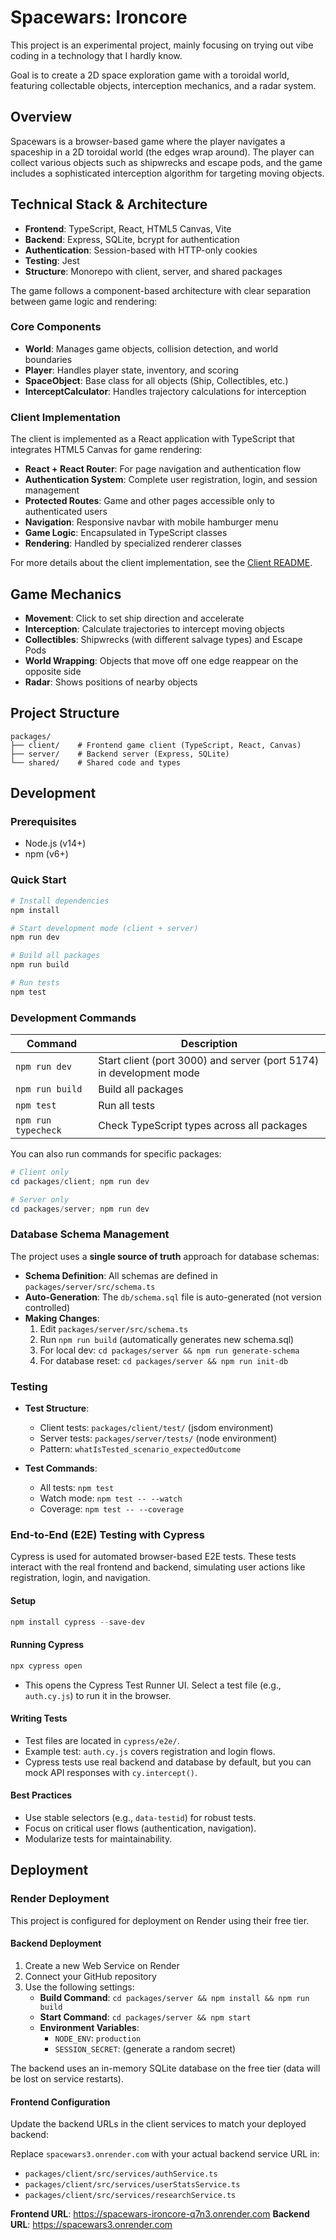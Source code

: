 # Spacewars: Ironcore

This project is an experimental project, mainly focusing on trying out vibe coding in a technology that I hardly know.

Goal is to create a 2D space exploration game with a toroidal world, featuring collectable objects, interception mechanics, and a radar system.

## Overview

Spacewars is a browser-based game where the player navigates a spaceship in a 2D toroidal world (the edges wrap around). The player can collect various objects such as shipwrecks and escape pods, and the game includes a sophisticated interception algorithm for targeting moving objects.

## Technical Stack & Architecture

- **Frontend**: TypeScript, React, HTML5 Canvas, Vite
- **Backend**: Express, SQLite, bcrypt for authentication
- **Authentication**: Session-based with HTTP-only cookies
- **Testing**: Jest
- **Structure**: Monorepo with client, server, and shared packages

The game follows a component-based architecture with clear separation between game logic and rendering:

### Core Components

- **World**: Manages game objects, collision detection, and world boundaries
- **Player**: Handles player state, inventory, and scoring
- **SpaceObject**: Base class for all objects (Ship, Collectibles, etc.)
- **InterceptCalculator**: Handles trajectory calculations for interception

### Client Implementation

The client is implemented as a React application with TypeScript that integrates HTML5 Canvas for game rendering:

- **React + React Router**: For page navigation and authentication flow
- **Authentication System**: Complete user registration, login, and session management
- **Protected Routes**: Game and other pages accessible only to authenticated users
- **Navigation**: Responsive navbar with mobile hamburger menu
- **Game Logic**: Encapsulated in TypeScript classes
- **Rendering**: Handled by specialized renderer classes

For more details about the client implementation, see the [Client README](packages/client/README.md).

## Game Mechanics

- **Movement**: Click to set ship direction and accelerate
- **Interception**: Calculate trajectories to intercept moving objects
- **Collectibles**: Shipwrecks (with different salvage types) and Escape Pods
- **World Wrapping**: Objects that move off one edge reappear on the opposite side
- **Radar**: Shows positions of nearby objects

## Project Structure

```
packages/
├── client/    # Frontend game client (TypeScript, React, Canvas)
├── server/    # Backend server (Express, SQLite)
└── shared/    # Shared code and types
```

## Development

### Prerequisites

- Node.js (v14+)
- npm (v6+)

### Quick Start

```powershell
# Install dependencies
npm install

# Start development mode (client + server)
npm run dev

# Build all packages
npm run build

# Run tests
npm test
```

### Development Commands

| Command | Description |
|---------|-------------|
| `npm run dev` | Start client (port 3000) and server (port 5174) in development mode |
| `npm run build` | Build all packages |
| `npm test` | Run all tests |
| `npm run typecheck` | Check TypeScript types across all packages |

You can also run commands for specific packages:

```powershell
# Client only
cd packages/client; npm run dev

# Server only
cd packages/server; npm run dev
```

### Database Schema Management

The project uses a **single source of truth** approach for database schemas:

- **Schema Definition**: All schemas are defined in `packages/server/src/schema.ts`
- **Auto-Generation**: The `db/schema.sql` file is auto-generated (not version controlled)
- **Making Changes**: 
  1. Edit `packages/server/src/schema.ts`
  2. Run `npm run build` (automatically generates new schema.sql)
  3. For local dev: `cd packages/server && npm run generate-schema`
  4. For database reset: `cd packages/server && npm run init-db`

### Testing

- **Test Structure**:
  - Client tests: `packages/client/test/` (jsdom environment)
  - Server tests: `packages/server/tests/` (node environment)
  - Pattern: `whatIsTested_scenario_expectedOutcome`

- **Test Commands**:
  - All tests: `npm test`
  - Watch mode: `npm test -- --watch`
  - Coverage: `npm test -- --coverage`

### End-to-End (E2E) Testing with Cypress

Cypress is used for automated browser-based E2E tests. These tests interact with the real frontend and backend, simulating user actions like registration, login, and navigation.

#### Setup
```powershell
npm install cypress --save-dev
```

#### Running Cypress
```powershell
npx cypress open
```
- This opens the Cypress Test Runner UI. Select a test file (e.g., `auth.cy.js`) to run it in the browser.

#### Writing Tests
- Test files are located in `cypress/e2e/`.
- Example test: `auth.cy.js` covers registration and login flows.
- Cypress tests use real backend and database by default, but you can mock API responses with `cy.intercept()`.

#### Best Practices
- Use stable selectors (e.g., `data-testid`) for robust tests.
- Focus on critical user flows (authentication, navigation).
- Modularize tests for maintainability.

## Deployment

### Render Deployment

This project is configured for deployment on Render using their free tier.

#### Backend Deployment

1. Create a new Web Service on Render
2. Connect your GitHub repository
3. Use the following settings:
   - **Build Command**: `cd packages/server && npm install && npm run build`
   - **Start Command**: `cd packages/server && npm start`
   - **Environment Variables**:
     - `NODE_ENV`: `production`
     - `SESSION_SECRET`: (generate a random secret)

The backend uses an in-memory SQLite database on the free tier (data will be lost on service restarts).

#### Frontend Configuration

Update the backend URLs in the client services to match your deployed backend:

Replace `spacewars3.onrender.com` with your actual backend service URL in:
- `packages/client/src/services/authService.ts`
- `packages/client/src/services/userStatsService.ts`
- `packages/client/src/services/researchService.ts`

**Frontend URL**: https://spacewars-ironcore-q7n3.onrender.com
**Backend URL**: https://spacewars3.onrender.com
